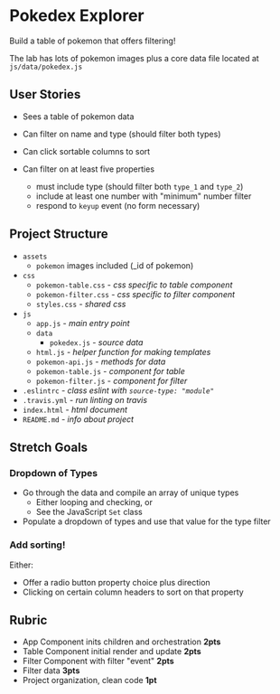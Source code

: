 # Pokedex Explorer

Build a table of pokemon that offers filtering!

The lab has lots of pokemon images plus a core data file located at `js/data/pokedex.js`

## User Stories

* Sees a table of pokemon data

* Can filter on name and type (should filter both types)
* Can click sortable columns to sort

* Can filter on at least five properties
    * must include type (should filter both `type_1` and `type_2`)
    * include at least one number with "minimum" number filter
    * respond to `keyup` event (no form necessary)

## Project Structure

* `assets`
    * `pokemon` images included (_id of pokemon)
* `css`
    * `pokemon-table.css` - _css specific to table component_
    * `pokemon-filter.css` - _css specific to filter component_
    * `styles.css` - _shared css_
* `js`
    * `app.js` - _main entry point_
    * `data`
        * `pokedex.js` - _source data_
    * `html.js` - _helper function for making templates_
    * `pokemon-api.js` - _methods for data_
    * `pokemon-table.js` - _component for table_
    * `pokemon-filter.js` - _component for filter_
* `.eslintrc` - _class eslint with `source-type: "module"`_
* `.travis.yml` - _run linting on travis_
* `index.html` - _html document_
* `README.md` - _info about project_

## Stretch Goals

### Dropdown of Types

* Go through the data and compile an array of unique types
    * Either looping and checking, or
    * See the JavaScript `Set` class
* Populate a dropdown of types and use that value for the type filter

### Add sorting!

Either:

* Offer a radio button property choice plus direction
* Clicking on certain column headers to sort on that property

## Rubric

* App Component inits children and orchestration **2pts**
* Table Component initial render and update **2pts**
* Filter Component with filter "event" **2pts**
* Filter data **3pts**
* Project organization, clean code **1pt**
